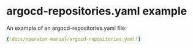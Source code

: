 # argocd-repositories.yaml example

An example of an argocd-repositories.yaml file:

```yaml
{!docs/operator-manual/argocd-repositories.yaml!}
```
